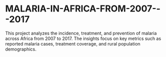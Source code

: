 # MALARIA-IN-AFRICA-FROM-2007---2017
This project analyzes the incidence, treatment, and prevention of malaria across Africa from 2007 to 2017. The insights focus on key metrics such as reported malaria cases, treatment coverage, and rural population demographics.
